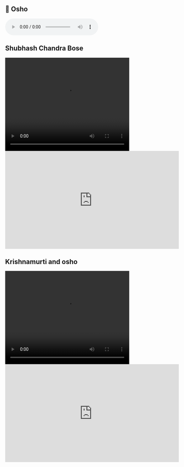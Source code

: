 
<SwamiWeb >
<html lang="en">
<head>
    <meta charset="UTF-8">
    <meta name="viewport" content="width=device-width, initial-scale=1.0">
    <title>Multimedia</title>
</head>
<body>
    <h2>🎵 Osho</h2>
    <audio controls >//you can add here auto playloop
        <source src="https://github.com/sm4561/smweb/raw/refs/heads/main/osho.mp3" type="audio/mpeg">
        your browser does not support the audio element.
    </audio>
    <h2>Shubhash Chandra Bose</h2>
    <video width="400" height="300" controls autoplay loop  >//auto playloop is used for auto play
        <source src="https://github.com/sm4561/smweb/raw/refs/heads/main/SubhashChandra%20Bose.mp4    " type="video/mp4">
        your browser does not support the video tag.
    </video>
    <iframe width="560" height="315" src="https://www.youtube.com/embed/bvMHgeAsDpk?si=SVKMx1XHARs99LES" title="YouTube video player" frameborder="0" allow="accelerometer; autoplay; clipboard-write; encrypted-media; gyroscope; picture-in-picture; web-share" referrerpolicy="strict-origin-when-cross-origin" allowfullscreen></iframe>
    <h2>Krishnamurti and osho</h2>
    <video width="400" height="300" controls >
        <source src="https://github.com/sm4561/smweb/raw/refs/heads/main/osho.mp4" type="video/mp4">
        your browser does not support the video tag.

</video>
<iframe width="560" height="315" src="https://www.youtube.com/embed/_5bHjHQ9LUk?si=soSjNWn4TqBnUfF-" title="YouTube video player" frameborder="0" allow="accelerometer; autoplay; clipboard-write; encrypted-media; gyroscope; picture-in-picture; web-share" referrerpolicy="strict-origin-when-cross-origin" allowfullscreen></iframe>
</body>
</html>
